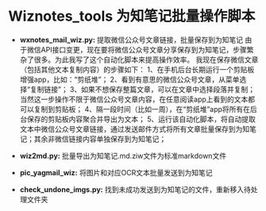 # Wiznotes_tools 为知笔记批量操作脚本

- **wxnotes_mail_wiz.py:** 提取微信公众号文章链接，批量保存到为知笔记
由于微信API接口变更，现在要将微信公众号文章分享保存到为知笔记，步骤繁杂了很多。为此我写了这个自动化脚本来提高操作效率。
我现在保存微信文章（包括其他文本复制内容）的步骤如下：
1、在手机后台长期运行一个剪贴板增强app，比如：“剪纸堆”；
2、看到有意思的微信公众号文章，从菜单选择“复制链接”；
3、如果不想保存整篇文章，可以在文章中选择段落并复制；当然这一步操作不限于微信公众号文章内容，在任意阅读app上看到的文本都可以复制到剪贴板；
4、隔一段时间（比如一周），在“剪纸堆”app将所有在后台保存的剪贴板内容聚合并导出为文本；
5、运行该自动化脚本，将自动提取文本中微信公众号文章链接，通过发送邮件方式将所有文章批量保存到为知笔记；其余非微信链接内容单独保存到为知笔记；

- **wiz2md.py:** 批量导出为知笔记.md.ziw文件为标准markdown文件

- **pic_yagmail_wiz:** 将图片和对应OCR文本批量发送到为知笔记
- **check_undone_imgs.py:** 找到未成功发送到为知笔记的文件，重新移入待处理文件夹
